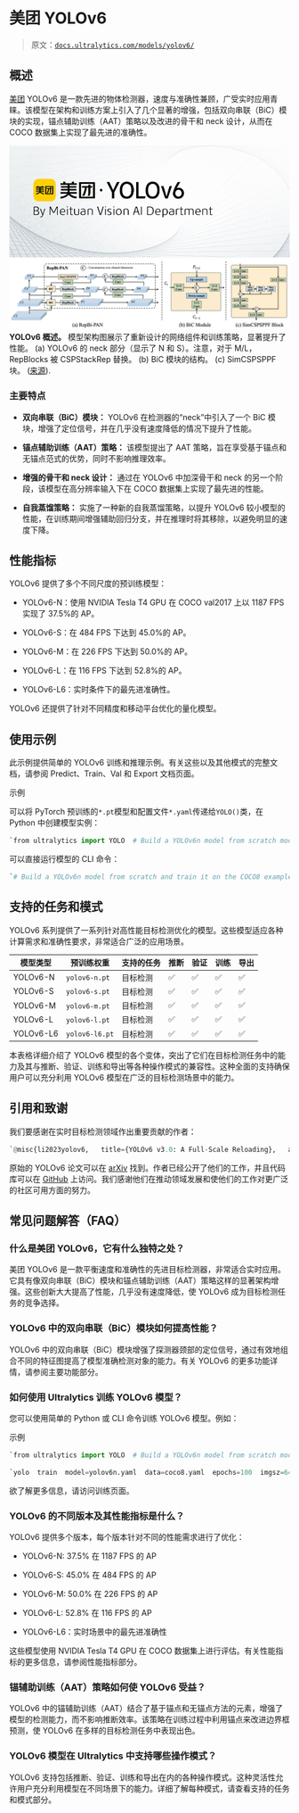 # 美团 YOLOv6

> 原文：[`docs.ultralytics.com/models/yolov6/`](https://docs.ultralytics.com/models/yolov6/)

## 概述

[美团](https://about.meituan.com/) YOLOv6 是一款先进的物体检测器，速度与准确性兼顾，广受实时应用青睐。该模型在架构和训练方案上引入了几个显著的增强，包括双向串联（BiC）模块的实现，锚点辅助训练（AAT）策略以及改进的骨干和 neck 设计，从而在 COCO 数据集上实现了最先进的准确性。

![美团 YOLOv6](img/fe0809dd4db6eee8f8a602e37687b42c.png) ![模型示例图](img/bf4a306e2ae2fcd590bfec78ca794a37.png) **YOLOv6 概述。** 模型架构图展示了重新设计的网络组件和训练策略，显著提升了性能。 (a) YOLOv6 的 neck 部分（显示了 N 和 S）。注意，对于 M/L，RepBlocks 被 CSPStackRep 替换。 (b) BiC 模块的结构。 (c) SimCSPSPPF 块。 ([来源](https://arxiv.org/pdf/2301.05586.pdf)).

### 主要特点

+   **双向串联（BiC）模块：** YOLOv6 在检测器的“neck”中引入了一个 BiC 模块，增强了定位信号，并在几乎没有速度降低的情况下提升了性能。

+   **锚点辅助训练（AAT）策略：** 该模型提出了 AAT 策略，旨在享受基于锚点和无锚点范式的优势，同时不影响推理效率。

+   **增强的骨干和 neck 设计：** 通过在 YOLOv6 中加深骨干和 neck 的另一个阶段，该模型在高分辨率输入下在 COCO 数据集上实现了最先进的性能。

+   **自我蒸馏策略：** 实施了一种新的自我蒸馏策略，以提升 YOLOv6 较小模型的性能，在训练期间增强辅助回归分支，并在推理时将其移除，以避免明显的速度下降。

## 性能指标

YOLOv6 提供了多个不同尺度的预训练模型：

+   YOLOv6-N：使用 NVIDIA Tesla T4 GPU 在 COCO val2017 上以 1187 FPS 实现了 37.5%的 AP。

+   YOLOv6-S：在 484 FPS 下达到 45.0%的 AP。

+   YOLOv6-M：在 226 FPS 下达到 50.0%的 AP。

+   YOLOv6-L：在 116 FPS 下达到 52.8%的 AP。

+   YOLOv6-L6：实时条件下的最先进准确性。

YOLOv6 还提供了针对不同精度和移动平台优化的量化模型。

## 使用示例

此示例提供简单的 YOLOv6 训练和推理示例。有关这些以及其他模式的完整文档，请参阅 Predict、Train、Val 和 Export 文档页面。

示例

可以将 PyTorch 预训练的`*.pt`模型和配置文件`*.yaml`传递给`YOLO()`类，在 Python 中创建模型实例：

```py
`from ultralytics import YOLO  # Build a YOLOv6n model from scratch model = YOLO("yolov6n.yaml")  # Display model information (optional) model.info()  # Train the model on the COCO8 example dataset for 100 epochs results = model.train(data="coco8.yaml", epochs=100, imgsz=640)  # Run inference with the YOLOv6n model on the 'bus.jpg' image results = model("path/to/bus.jpg")` 
```

可以直接运行模型的 CLI 命令：

```py
`# Build a YOLOv6n model from scratch and train it on the COCO8 example dataset for 100 epochs yolo  train  model=yolov6n.yaml  data=coco8.yaml  epochs=100  imgsz=640  # Build a YOLOv6n model from scratch and run inference on the 'bus.jpg' image yolo  predict  model=yolov6n.yaml  source=path/to/bus.jpg` 
```

## 支持的任务和模式

YOLOv6 系列提供了一系列针对高性能目标检测优化的模型。这些模型适应各种计算需求和准确性要求，非常适合广泛的应用场景。

| 模型类型 | 预训练权重 | 支持的任务 | 推断 | 验证 | 训练 | 导出 |
| --- | --- | --- | --- | --- | --- | --- |
| YOLOv6-N | `yolov6-n.pt` | 目标检测 | ✅ | ✅ | ✅ | ✅ |
| YOLOv6-S | `yolov6-s.pt` | 目标检测 | ✅ | ✅ | ✅ | ✅ |
| YOLOv6-M | `yolov6-m.pt` | 目标检测 | ✅ | ✅ | ✅ | ✅ |
| YOLOv6-L | `yolov6-l.pt` | 目标检测 | ✅ | ✅ | ✅ | ✅ |
| YOLOv6-L6 | `yolov6-l6.pt` | 目标检测 | ✅ | ✅ | ✅ | ✅ |

本表格详细介绍了 YOLOv6 模型的各个变体，突出了它们在目标检测任务中的能力及其与推断、验证、训练和导出等各种操作模式的兼容性。这种全面的支持确保用户可以充分利用 YOLOv6 模型在广泛的目标检测场景中的能力。

## 引用和致谢

我们要感谢在实时目标检测领域作出重要贡献的作者：

```py
`@misc{li2023yolov6,   title={YOLOv6 v3.0: A Full-Scale Reloading},   author={Chuyi Li and Lulu Li and Yifei Geng and Hongliang Jiang and Meng Cheng and Bo Zhang and Zaidan Ke and Xiaoming Xu and Xiangxiang Chu},   year={2023},   eprint={2301.05586},   archivePrefix={arXiv},   primaryClass={cs.CV} }` 
```

原始的 YOLOv6 论文可以在 [arXiv](https://arxiv.org/abs/2301.05586) 找到。作者已经公开了他们的工作，并且代码库可以在 [GitHub](https://github.com/meituan/YOLOv6) 上访问。我们感谢他们在推动领域发展和使他们的工作对更广泛的社区可用方面的努力。

## 常见问题解答（FAQ）

### 什么是美团 YOLOv6，它有什么独特之处？

美团 YOLOv6 是一款平衡速度和准确性的先进目标检测器，非常适合实时应用。它具有像双向串联（BiC）模块和锚点辅助训练（AAT）策略这样的显著架构增强。这些创新大大提高了性能，几乎没有速度降低，使 YOLOv6 成为目标检测任务的竞争选择。

### YOLOv6 中的双向串联（BiC）模块如何提高性能？

YOLOv6 中的双向串联（BiC）模块增强了探测器颈部的定位信号，通过有效地组合不同的特征图提高了模型准确检测对象的能力。有关 YOLOv6 的更多功能详情，请参阅主要功能部分。

### 如何使用 Ultralytics 训练 YOLOv6 模型？

您可以使用简单的 Python 或 CLI 命令训练 YOLOv6 模型。例如：

示例

```py
`from ultralytics import YOLO  # Build a YOLOv6n model from scratch model = YOLO("yolov6n.yaml")  # Train the model on the COCO8 example dataset for 100 epochs results = model.train(data="coco8.yaml", epochs=100, imgsz=640)` 
```

```py
`yolo  train  model=yolov6n.yaml  data=coco8.yaml  epochs=100  imgsz=640` 
```

欲了解更多信息，请访问训练页面。

### YOLOv6 的不同版本及其性能指标是什么？

YOLOv6 提供多个版本，每个版本针对不同的性能需求进行了优化：

+   YOLOv6-N: 37.5% 在 1187 FPS 的 AP

+   YOLOv6-S: 45.0% 在 484 FPS 的 AP

+   YOLOv6-M: 50.0% 在 226 FPS 的 AP

+   YOLOv6-L: 52.8% 在 116 FPS 的 AP

+   YOLOv6-L6：实时场景中的最先进准确性

这些模型使用 NVIDIA Tesla T4 GPU 在 COCO 数据集上进行评估。有关性能指标的更多信息，请参阅性能指标部分。

### 锚辅助训练（AAT）策略如何使 YOLOv6 受益？

YOLOv6 中的锚辅助训练（AAT）结合了基于锚点和无锚点方法的元素，增强了模型的检测能力，而不影响推断效率。该策略在训练过程中利用锚点来改进边界框预测，使 YOLOv6 在多样的目标检测任务中表现出色。

### YOLOv6 模型在 Ultralytics 中支持哪些操作模式？

YOLOv6 支持包括推断、验证、训练和导出在内的各种操作模式。这种灵活性允许用户充分利用模型在不同场景下的能力。详细了解每种模式，请查看支持的任务和模式部分。
